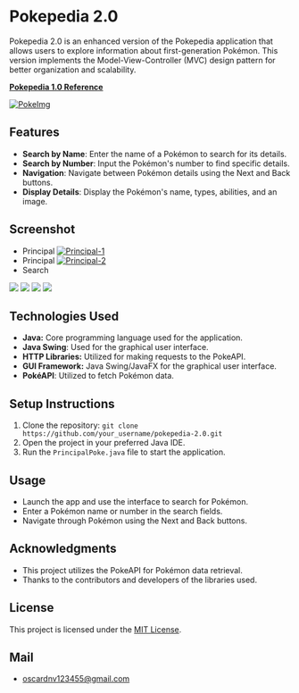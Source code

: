 # Pokepedia 2.0

Pokepedia 2.0 is an enhanced version of the Pokepedia application that allows users to explore information about first-generation Pokémon. This version implements the Model-View-Controller (MVC) design pattern for better organization and scalability.

**[Pokepedia 1.0 Reference](https://github.com/OscarNavarrolol/PokePedia-1.0.git)**

[![PokeImg](https://i.postimg.cc/k490WrtH/descargar.png)](https://postimg.cc/R3spzDd1)

## Features

- **Search by Name**: Enter the name of a Pokémon to search for its details.
- **Search by Number**: Input the Pokémon's number to find specific details.
- **Navigation**: Navigate between Pokémon details using the Next and Back buttons.
- **Display Details**: Display the Pokémon's name, types, abilities, and an image.

## Screenshot

- Principal
[![Principal-1](https://i.postimg.cc/KcJNQGdQ/Screenshot-1.png)](https://postimg.cc/Hj8XkgW7)
- Principal
[![Principal-2](https://i.postimg.cc/LstkP2tt/Screenshot-2.png)](https://postimg.cc/f3b0n4gy)
- Search

[![](https://i.postimg.cc/sDb50vKP/Screenshot-3.png)](https://postimg.cc/kBFV2M0D)
[![](https://i.postimg.cc/zfzvdNmS/Screenshot-4.png)](https://postimg.cc/xXZ9CW1c)
[![](https://i.postimg.cc/j20WKk3M/Screenshot-5.png)](https://postimg.cc/gXscH4Wh)
[![](https://i.postimg.cc/NFk0tGH0/Screenshot-6.png)](https://postimg.cc/XBXWcbxM)

## Technologies Used

- **Java:** Core programming language used for the application.
- **Java Swing**: Used for the graphical user interface.
- **HTTP Libraries:** Utilized for making requests to the PokeAPI.
- **GUI Framework:** Java Swing/JavaFX for the graphical user interface.
- **PokéAPI**: Utilized to fetch Pokémon data.

## Setup Instructions

1. Clone the repository: `git clone https://github.com/your_username/pokepedia-2.0.git`
2. Open the project in your preferred Java IDE.
3. Run the `PrincipalPoke.java` file to start the application.

## Usage

- Launch the app and use the interface to search for Pokémon.
- Enter a Pokémon name or number in the search fields.
- Navigate through Pokémon using the Next and Back buttons.

## Acknowledgments

- This project utilizes the PokeAPI for Pokémon data retrieval.
- Thanks to the contributors and developers of the libraries used.

## License

This project is licensed under the [MIT License](LICENSE).

## Mail
- oscardnv123455@gmail.com
